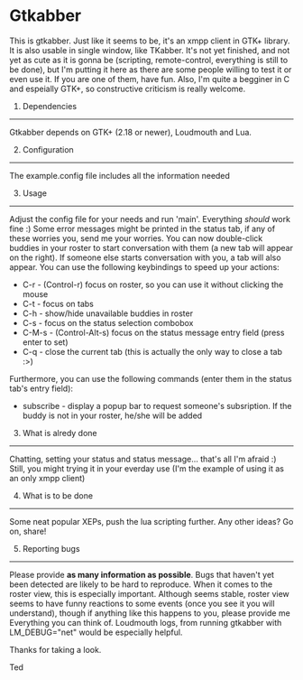 Gtkabber
========

This is gtkabber. Just like it seems to be, it's an xmpp client in GTK+ library. It is also usable in single window, like TKabber. It's not yet finished, and not yet as cute as it is gonna be (scripting, remote-control, everything is still to be done), but I'm putting it here as there are some people willing to test it or even use it. If you are one of them, have fun. Also, I'm quite a begginer in C and espeially GTK+, so constructive criticism is really welcome.

1. Dependencies
---

Gtkabber depends on GTK+ (2.18 or newer), Loudmouth and Lua.

2. Configuration
---

The example.config file includes all the information needed

3. Usage
---

Adjust the config file for your needs and run 'main'. Everything _should_ work fine :) Some error messages might be printed in the status tab, if any of these worries you, send me your worries. You can now double-click buddies in your roster to start conversation with them (a new tab will appear on the right). If someone else starts conversation with you, a tab will also appear. You can use the following keybindings to speed up your actions:

* C-r - (Control-r) focus on roster, so you can use it without clicking the mouse
* C-t - focus on tabs
* C-h - show/hide unavailable buddies in roster
* C-s - focus on the status selection combobox
* C-M-s - (Control-Alt-s) focus on the status message entry field (press enter to set)
* C-q - close the current tab (this is actually the only way to close a tab :>)

Furthermore, you can use the following commands (enter them in the status tab's entry field):

* subscribe - display a popup bar to request someone's subsription. If the buddy is not in your roster, he/she will be added

3. What is alredy done
---

Chatting, setting your status and status message... that's all I'm afraid :) Still, you might trying it in your everday use (I'm the example of using it as an only xmpp client)

4. What is to be done
---

Some neat popular XEPs, push the lua scripting further. Any other ideas? Go on, share!

5. Reporting bugs
---

Please provide **as many information as possible**. Bugs that haven't yet been detected are likely to be hard to reproduce. When it comes to the roster view, this is especially important. Although seems stable, roster view seems to have funny reactions to some events (once you see it you will understand), though if anything like this happens to you, please provide me Everything you can think of. Loudmouth logs, from running gtkabber with LM_DEBUG="net" would be especially helpful.

Thanks for taking a look.

Ted
